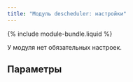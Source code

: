 ```yaml
---
title: "Модуль descheduler: настройки"
---
```


{% include module-bundle.liquid %}

У модуля нет обязательных настроек.

## Параметры

<!-- SCHEMA -->
